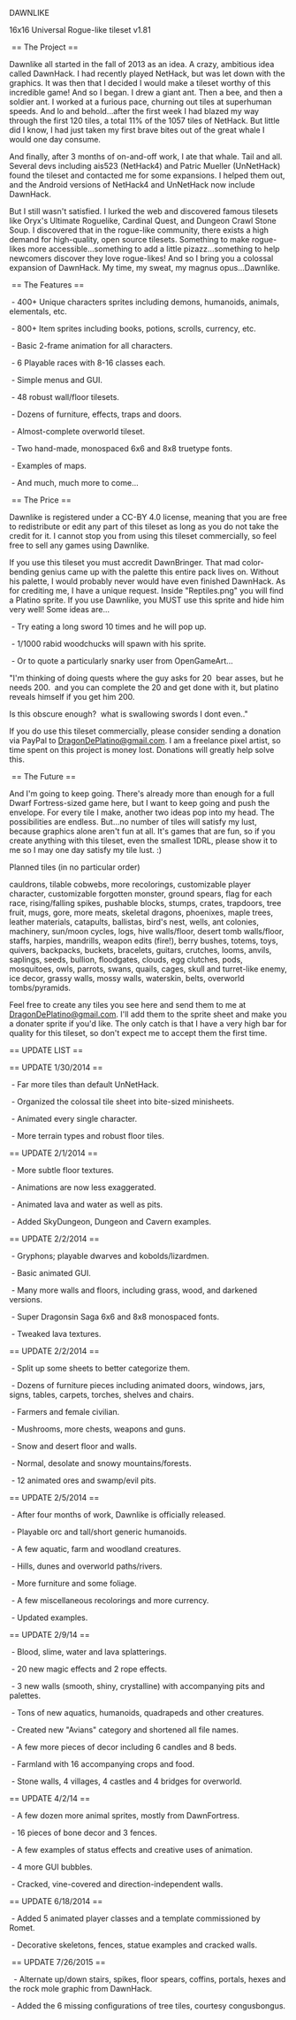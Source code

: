 DAWNLIKE

16x16 Universal Rogue-like tileset v1.81

 == The Project ==

Dawnlike all started in the fall of 2013 as an idea. A crazy, ambitious idea called DawnHack. I had recently played NetHack, but was let down with the graphics. It was then that I decided I would make a tileset worthy of this incredible game! And so I began. I drew a giant ant. Then a bee, and then a soldier ant. I worked at a furious pace, churning out tiles at superhuman speeds. And lo and behold...after the first week I had blazed my way through the first 120 tiles, a total 11% of the 1057 tiles of NetHack. But little did I know, I had just taken my first brave bites out of the great whale I would one day consume.

And finally, after 3 months of on-and-off work, I ate that whale. Tail and all. Several devs including ais523 (NetHack4) and Patric Mueller (UnNetHack) found the tileset and contacted me for some expansions. I helped them out, and the Android versions of NetHack4 and UnNetHack now include DawnHack.

But I still wasn't satisfied. I lurked the web and discovered famous tilesets like Oryx's Ultimate Roguelike, Cardinal Quest, and Dungeon Crawl Stone Soup. I discovered that in the rogue-like community, there exists a high demand for high-quality, open source tilesets. Something to make rogue-likes more accessible...something to add a little pizazz...something to help newcomers discover they love rogue-likes! And so I bring you a colossal expansion of DawnHack. My time, my sweat, my magnus opus...Dawnlike.

 == The Features ==

 - 400+ Unique characters sprites including demons, humanoids, animals, elementals, etc.

 - 800+ Item sprites including books, potions, scrolls, currency, etc.

 - Basic 2-frame animation for all characters.

 - 6 Playable races with 8-16 classes each.

 - Simple menus and GUI.

 - 48 robust wall/floor tilesets.

 - Dozens of furniture, effects, traps and doors.

 - Almost-complete overworld tileset.

 - Two hand-made, monospaced 6x6 and 8x8 truetype fonts.

 - Examples of maps.

 - And much, much more to come...

 == The Price ==

Dawnlike is registered under a CC-BY 4.0 license, meaning that you are free to redistribute or edit any part of this tileset as long as you do not take the credit for it. I cannot stop you from using this tileset commercially, so feel free to sell any games using Dawnlike.

If you use this tileset you must accredit DawnBringer. That mad color-bending genius came up with the palette this entire pack lives on. Without his palette, I would probably never would have even finished DawnHack. As for crediting me, I have a unique request. Inside "Reptiles.png" you will find a Platino sprite. If you use Dawnlike, you MUST use this sprite and hide him very well! Some ideas are...

 - Try eating a long sword 10 times and he will pop up.

 - 1/1000 rabid woodchucks will spawn with his sprite.

 - Or to quote a particularly snarky user from OpenGameArt...

"I'm thinking of doing quests where the guy asks for 20  bear asses, but he needs 200.  and you can complete the 20 and get done with it, but platino reveals himself if you get him 200.

Is this obscure enough?  what is swallowing swords I dont even.."

If you do use this tileset commercially, please consider sending a donation via PayPal to DragonDePlatino@gmail.com. I am a freelance pixel artist, so time spent on this project is money lost. Donations will greatly help solve this.

 == The Future ==

And I'm going to keep going. There's already more than enough for a full Dwarf Fortress-sized game here, but I want to keep going and push the envelope. For every tile I make, another two ideas pop into my head. The possibilities are endless. But...no number of tiles will satisfy my lust, because graphics alone aren't fun at all. It's games that are fun, so if you create anything with this tileset, even the smallest 1DRL, please show it to me so I may one day satisfy my tile lust. :)

Planned tiles (in no particular order)

cauldrons, tilable cobwebs, more recolorings, customizable player character, customizable forgotten monster, ground spears, flag for each race, rising/falling spikes, pushable blocks, stumps, crates, trapdoors, tree fruit, mugs, gore, more meats, skeletal dragons, phoenixes, maple trees, leather materials, catapults, ballistas, bird's nest, wells, ant colonies, machinery, sun/moon cycles, logs, hive walls/floor, desert tomb walls/floor, staffs, harpies, mandrills, weapon edits (fire!), berry bushes, totems, toys, quivers, backpacks, buckets, bracelets, guitars, crutches, looms, anvils, saplings, seeds, bullion, floodgates, clouds, egg clutches, pods, mosquitoes, owls, parrots, swans, quails, cages, skull and turret-like enemy, ice decor, grassy walls, mossy walls, waterskin, belts, overworld tombs/pyramids.

Feel free to create any tiles you see here and send them to me at DragonDePlatino@gmail.com. I'll add them to the sprite sheet and make you a donater sprite if you'd like. The only catch is that I have a very high bar for quality for this tileset, so don't expect me to accept them the first time.

== UPDATE LIST ==

== UPDATE 1/30/2014 ==

 - Far more tiles than default UnNetHack.

 - Organized the colossal tile sheet into bite-sized minisheets.

 - Animated every single character.

 - More terrain types and robust floor tiles.

== UPDATE 2/1/2014 ==

 - More subtle floor textures.

 - Animations are now less exaggerated.

 - Animated lava and water as well as pits.

 - Added SkyDungeon, Dungeon and Cavern examples.

== UPDATE 2/2/2014 ==

 - Gryphons; playable dwarves and kobolds/lizardmen.

 - Basic animated GUI.

 - Many more walls and floors, including grass, wood, and darkened versions.

 - Super Dragonsin Saga 6x6 and 8x8 monospaced fonts.

 - Tweaked lava textures.

== UPDATE 2/2/2014 ==

 - Split up some sheets to better categorize them.

 - Dozens of furniture pieces including animated doors, windows, jars, signs, tables, carpets, torches, shelves and chairs.

 - Farmers and female civilian.

 - Mushrooms, more chests, weapons and guns.

 - Snow and desert floor and walls.

 - Normal, desolate and snowy mountains/forests.

 - 12 animated ores and swamp/evil pits.

== UPDATE 2/5/2014 ==

 - After four months of work, Dawnlike is officially released.

 - Playable orc and tall/short generic humanoids.

 - A few aquatic, farm and woodland creatures.

 - Hills, dunes and overworld paths/rivers.

 - More furniture and some foliage.

 - A few miscellaneous recolorings and more currency.

 - Updated examples.

== UPDATE 2/9/14 ==

 - Blood, slime, water and lava splatterings.

 - 20 new magic effects and 2 rope effects.

 - 3 new walls (smooth, shiny, crystalline) with accompanying pits and palettes.

 - Tons of new aquatics, humanoids, quadrapeds and other creatures.

 - Created new "Avians" category and shortened all file names.

 - A few more pieces of decor including 6 candles and 8 beds.

 - Farmland with 16 accompanying crops and food.

 - Stone walls, 4 villages, 4 castles and 4 bridges for overworld.

== UPDATE 4/2/14 ==

 - A few dozen more animal sprites, mostly from DawnFortress.

 - 16 pieces of bone decor and 3 fences.

 - A few examples of status effects and creative uses of animation.

 - 4 more GUI bubbles.

 - Cracked, vine-covered and direction-independent walls.

== UPDATE 6/18/2014 ==

 - Added 5 animated player classes and a template commissioned by Romet.

 - Decorative skeletons, fences, statue examples and cracked walls.

 == UPDATE 7/26/2015 ==

  - Alternate up/down stairs, spikes, floor spears, coffins, portals, hexes and the rock mole graphic from DawnHack.

 - Added the 6 missing configurations of tree tiles, courtesy congusbongus.